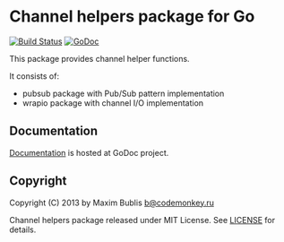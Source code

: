 # Channel helpers package for Go

[![Build Status](https://travis-ci.org/satori/go.chantools.png?branch=master)](https://travis-ci.org/satori/go.chantools)
[![GoDoc](http://godoc.org/github.com/satori/go.chantools?status.png)](http://godoc.org/github.com/satori/go.chantools)

This package provides channel helper functions.

It consists of:

* pubsub package with Pub/Sub pattern implementation
* wrapio package with channel I/O implementation

## Documentation

[Documentation](http://godoc.org/github.com/satori/go.chantools) is hosted at GoDoc project.

## Copyright

Copyright (C) 2013 by Maxim Bublis <b@codemonkey.ru>

Channel helpers package released under MIT License.
See [LICENSE](https://github.com/satori/go.chantools/blob/master/LICENSE) for details.
